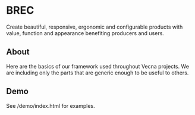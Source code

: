 # BREC
Create beautiful, responsive, ergonomic and configurable products with value, function
and appearance benefiting producers and users.

## About
Here are the basics of our framework used throughout Vecna projects. We are including
only the parts that are generic enough to be useful to others.

## Demo
See /demo/index.html for examples.